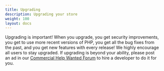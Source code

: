 ```yaml
---
title: Upgrading 
description: Upgrading your store
weight: 100
layout: docs
---
```


Upgrading is important!  When you upgrade, you get security improvements, you 
get to use more recent versions of PHP, you get all the bug fixes from the past, and you get new features with every release!  We highly encourage all users to stay upgraded.  If upgrading is beyond your ability, please post an ad in our
[Commercial Help Wanted Forum](https://www.zen-cart.com/forumdisplay.php?138-Commercial-Help-Wanted) to hire a developer to do it for you. 
